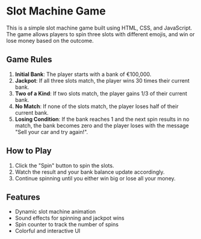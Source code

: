 # Slot Machine Game

This is a simple slot machine game built using HTML, CSS, and JavaScript. The game allows players to spin three slots with different emojis, and win or lose money based on the outcome.

## Game Rules

1. **Initial Bank**: The player starts with a bank of €100,000.
2. **Jackpot**: If all three slots match, the player wins 30 times their current bank.
3. **Two of a Kind**: If two slots match, the player gains 1/3 of their current bank.
4. **No Match**: If none of the slots match, the player loses half of their current bank.
5. **Losing Condition**: If the bank reaches 1 and the next spin results in no match, the bank becomes zero and the player loses with the message "Sell your car and try again!".

## How to Play

1. Click the "Spin" button to spin the slots.
2. Watch the result and your bank balance update accordingly.
3. Continue spinning until you either win big or lose all your money.

## Features

- Dynamic slot machine animation
- Sound effects for spinning and jackpot wins
- Spin counter to track the number of spins
- Colorful and interactive UI
